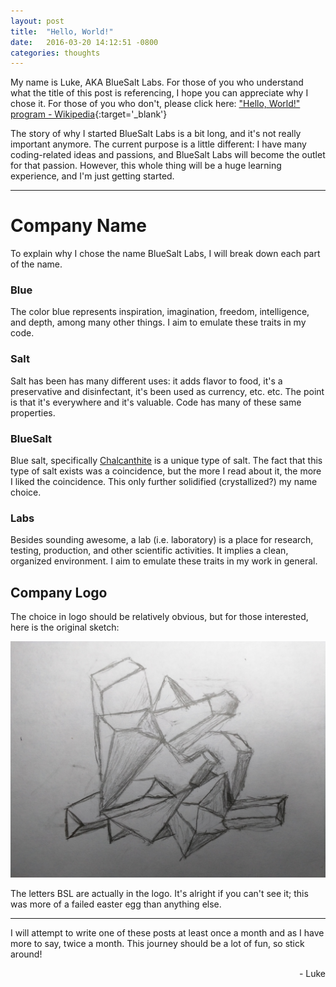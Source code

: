 ```yaml
---
layout: post
title:  "Hello, World!"
date:   2016-03-20 14:12:51 -0800
categories: thoughts
---
```


My name is Luke, AKA BlueSalt Labs. For those of you who understand what the title of this post is referencing, I hope you can appreciate why I chose it. For those of you who don't, please click here: ["Hello, World!" program - Wikipedia](https://en.wikipedia.org/wiki/%22Hello,_World!%22_program){:target='_blank'}

The story of why I started BlueSalt Labs is a bit long, and it's not really important anymore. The current purpose is a little different: I have many coding-related ideas and passions, and BlueSalt Labs will become the outlet for that passion. However, this whole thing will be a huge learning experience, and I'm just getting started.

-----

# Company Name

To explain why I chose the name BlueSalt Labs, I will break down each part of the name.

### Blue

The color blue represents inspiration, imagination, freedom, intelligence, and depth, among many other things. I aim to emulate these traits in my code.

### Salt

Salt has been has many different uses: it adds flavor to food, it's a preservative and disinfectant, it's been used as currency, etc. etc. The point is that it's everywhere and it's valuable. Code has many of these same properties.

### BlueSalt

Blue salt, specifically <a href="https://en.wikipedia.org/wiki/Chalcanthite" target="_blank">Chalcanthite</a> is a unique type of salt. The fact that this type of salt exists was a coincidence, but the more I read about it, the more I liked the coincidence. This only further solidified (crystallized?) my name choice.

### Labs

Besides sounding awesome, a lab (i.e. laboratory) is a place for research, testing, production, and other scientific activities. It implies a clean, organized environment. I aim to emulate these traits in my work in general.

## Company Logo

The choice in logo should be relatively obvious, but for those interested, here is the original sketch:

<img class="img-responsive" src="/resources/images/uploads/2016/03/bsl-logo-sketch.jpg" alt="bsl-logo-sketch" />

The letters BSL are actually in the logo. It's alright if you can't see it; this was more of a failed easter egg than anything else.

-----

I will attempt to write one of these posts at least once a month and as I have more to say, twice a month. This journey should be a lot of fun, so stick around!
<p style="text-align: right;"> - Luke</p>